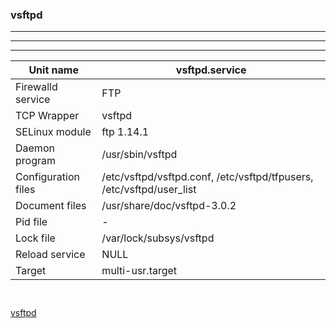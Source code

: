 ### vsftpd
---

***

[vsftpd]: (https://security.appspot.com/vsftpd.html)

***


| Unit name | vsftpd.service |
| --- | --- |
| Firewalld service | FTP |
| TCP Wrapper | vsftpd |
| SELinux module | ftp 1.14.1 |
| Daemon program | /usr/sbin/vsftpd |
| Configuration files| /etc/vsftpd/vsftpd.conf, /etc/vsftpd/tfpusers, /etc/vsftpd/user_list|
| Document files | /usr/share/doc/vsftpd-3.0.2 |
| Pid file| - |
| Lock file | /var/lock/subsys/vsftpd |
| Reload service | NULL |
| Target | multi-usr.target |



```
```

```
```



[vsftpd](https://security.appspot.com/vsftpd.html)

